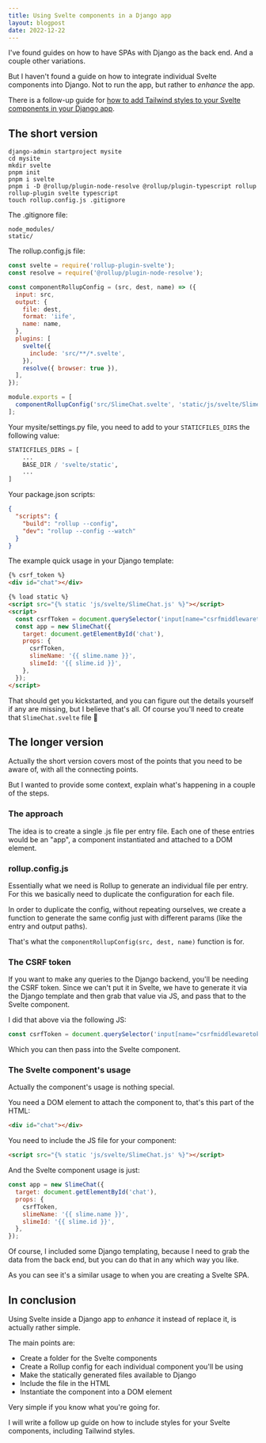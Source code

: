 ```yaml
---
title: Using Svelte components in a Django app
layout: blogpost
date: 2022-12-22
---
```


I've found guides on how to have SPAs with Django as the back end. And a couple
other variations.

But I haven't found a guide on how to integrate individual Svelte components
into Django. Not to run the app, but rather to *enhance* the app.

There is a follow-up guide for [how to add Tailwind styles to your Svelte
components in your Django app][part-2].

[part-2]: https://greduan.com/blog/2022/12/26/adding-tailwind-to-svelte-components-in-a-django-app

## The short version

```shell
django-admin startproject mysite
cd mysite
mkdir svelte
pnpm init
pnpm i svelte
pnpm i -D @rollup/plugin-node-resolve @rollup/plugin-typescript rollup
rollup-plugin svelte typescript
touch rollup.config.js .gitignore
```

The .gitignore file:

```text
node_modules/
static/
```

The rollup.config.js file:

```javascript
const svelte = require('rollup-plugin-svelte');
const resolve = require('@rollup/plugin-node-resolve');

const componentRollupConfig = (src, dest, name) => ({
  input: src,
  output: {
    file: dest,
    format: 'iife',
    name: name,
  },
  plugins: [
    svelte({
      include: 'src/**/*.svelte',
    }),
    resolve({ browser: true }),
  ],
});

module.exports = [
  componentRollupConfig('src/SlimeChat.svelte', 'static/js/svelte/SlimeChat.js', 'SlimeChat'),
];
```

Your mysite/settings.py file, you need to add to your `STATICFILES_DIRS` the
following value:

```python
STATICFILES_DIRS = [
    ...
    BASE_DIR / 'svelte/static',
    ...
]
```

Your package.json scripts:

```json
{
  "scripts": {
    "build": "rollup --config",
    "dev": "rollup --config --watch"
  }
}
```

The example quick usage in your Django template:

```html
{% csrf_token %}
<div id="chat"></div>

{% load static %}
<script src="{% static 'js/svelte/SlimeChat.js' %}"></script>
<script>
  const csrfToken = document.querySelector('input[name="csrfmiddlewaretoken"]').value;
  const app = new SlimeChat({
    target: document.getElementById('chat'),
    props: {
      csrfToken,
      slimeName: '{{ slime.name }}',
      slimeId: '{{ slime.id }}',
    },
  });
</script>
```

That should get you kickstarted, and you can figure out the details yourself if
any are missing, but I believe that's all. Of course you'll need to create that
`SlimeChat.svelte` file 🙂

## The longer version

Actually the short version covers most of the points that you need to be aware
of, with all the connecting points.

But I wanted to provide some context, explain what's happening in a couple of
the steps.

### The approach

The idea is to create a single .js file per entry file. Each one of these
entries would be an "app", a component instantiated and attached to a DOM
element.

### rollup.config.js

Essentially what we need is Rollup to generate an individual file per entry. For
this we basically need to duplicate the configuration for each file.

In order to duplicate the config, without repeating ourselves, we create a
function to generate the same config just with different params (like the entry
and output paths).

That's what the `componentRollupConfig(src, dest, name)` function is for.

### The CSRF token

If you want to make any queries to the Django backend, you'll be needing the
CSRF token. Since we can't put it in Svelte, we have to generate it via the
Django template and then grab that value via JS, and pass that to the Svelte
component.

I did that above via the following JS:

```javascript
const csrfToken = document.querySelector('input[name="csrfmiddlewaretoken"]').value;
```

Which you can then pass into the Svelte component.

### The Svelte component's usage

Actually the component's usage is nothing special.

You need a DOM element to attach the component to, that's this part of the HTML:

```html
<div id="chat"></div>
```

You need to include the JS file for your component:

```html
<script src="{% static 'js/svelte/SlimeChat.js' %}"></script>
```

And the Svelte component usage is just:

```javascript
const app = new SlimeChat({
  target: document.getElementById('chat'),
  props: {
    csrfToken,
    slimeName: '{{ slime.name }}',
    slimeId: '{{ slime.id }}',
  },
});
```

Of course, I included some Django templating, because I need to grab the data
from the back end, but you can do that in any which way you like.

As you can see it's a similar usage to when you are creating a Svelte SPA.

## In conclusion

Using Svelte inside a Django app to *enhance* it instead of replace it, is
actually rather simple.

The main points are:

- Create a folder for the Svelte components
- Create a Rollup config for each individual component you'll be using
- Make the statically generated files available to Django
- Include the file in the HTML
- Instantiate the component into a DOM element

Very simple if you know what you're going for.

I will write a follow up guide on how to include styles for your Svelte
components, including Tailwind styles.
